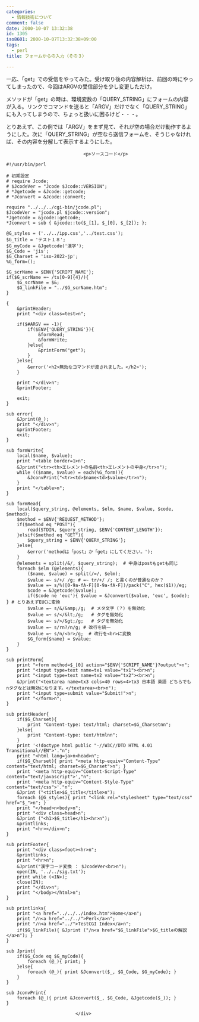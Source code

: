 ```yaml
---
categories:
  - 情報技術について
comment: false
date: 2000-10-07 13:32:38
id: 1305
iso8601: 2000-10-07T13:32:38+09:00
tags:
  - perl
title: フォームからの入力（その３）

---
```


<div class="entry-body">
                                 <p>一応、「get」での受信をやってみた。受け取り後の内容解析は、前回の時にやってしまったので、今回はARGVの受信部分を少し変更しただけ。 </p>

<p>メソッドが「get」の時は、環境変数の「QUERY_STRING」にフォームの内容が入る。リンクでコマンドを送ると「ARGV」だけでなく「QUERY_STRING」にも入ってしまうので、ちょっと扱いに困るけど・・・。 </p>

<p>とりあえず、この例では「ARGV」をまず見て、それが空の場合だけ動作するようにした。次に「QUERY_STRING」が空なら送信フォームを、そうじゃなければ、その内容を分解して表示するようにした。</p>
                              
                                 <p>ソースコード</p>

<pre><code>#!/usr/bin/perl

# 初期設定
# require Jcode;
# $JcodeVer = "Jcode $Jcode::VERSION";
# *Jgetcode = &amp;Jcode::getcode;
# *Jconvert = &amp;Jcode::convert;

require "../../../cgi-bin/jcode.pl";
$JcodeVer = "jcode.pl $jcode::version";
*Jgetcode = &amp;jcode::getcode;
*Jconvert = sub { &amp;jcode::to($_[1], $_[0], $_[2]); };

@G_styles = ('../../ipp.css','../test.css');
$G_title = 'テスト１８';
$G_myCode = &amp;Jgetcode('漢字');
$G_Code = 'jis';
$G_Charset = 'iso-2022-jp';
%G_form=();

$G_scrName = $ENV{'SCRIPT_NAME'};
if($G_scrName =~ /ts[0-9]{4}/){
    $G_scrName = $&amp;;
    $G_linkFile = "../$G_scrName.htm";
}

{
    &amp;printHeader;
    print "&lt;div class=test&gt;n";

    if($#ARGV == -1){
        if($ENV{'QUERY_STRING'}){
            &amp;formRead;
            &amp;formWrite;
        }else{
            &amp;printForm("get");
        }
    }else{
        &amp;error('&lt;h2&gt;無効なコマンドが渡されました。&lt;/h2&gt;');
    }

    print "&lt;/div&gt;n";
    &amp;printFooter;

    exit;
}

sub error{
    &amp;Jprint(@_);
    print "&lt;/div&gt;n";
    &amp;printFooter;
    exit;
}

sub formWrite{
    local($name, $value);
    print "&lt;table border=1&gt;n";
    &amp;Jprint("&lt;tr&gt;&lt;th&gt;エレメントの名前&lt;th&gt;エレメントの中身&lt;/tr&gt;n");
    while (($name, $value) = each(%G_form)){
        &amp;JconvPrint("&lt;tr&gt;&lt;td&gt;$name&lt;td&gt;$value&lt;/tr&gt;n");
    }
    print "&lt;/table&gt;n";
}

sub formRead{
    local($query_string, @elements, $elm, $name, $value, $code, $method);
    $method = $ENV{'REQUEST_METHOD'};
    if($method eq "POST"){
        read(STDIN, $query_string, $ENV{'CONTENT_LENGTH'});
    }elsif($method eq "GET"){
        $query_string = $ENV{'QUERY_STRING'};
    }else{
        &amp;error('methodは「post」か「get」にしてください。');
    }
    @elements = split(/&amp;/, $query_string);  # 中身はpostもgetも同じ
    foreach $elm (@elements){
        ($name, $value) = split(/=/, $elm);
        $value =~ s/+/ /g; # =~ tr/+/ /; と書くのが普通なのか？
        $value =~ s/%([0-9a-fA-F][0-9a-fA-F])/pack("C", hex($1))/eg;
        $code = &amp;Jgetcode($value);
        if($code ne 'euc'){ $value = &amp;Jconvert($value, 'euc', $code); } # とりあえずEUCに変換
        $value =~ s/&amp;/&amp;amp;/g;  # メタ文字（？）を無効化
        $value =~ s/&lt;/&amp;lt;/g;   # タグを無効化
        $value =~ s/&gt;/&amp;gt;/g;   # タグを無効化
        $value =~ s/rn?/n/g; # 改行を統一
        $value =~ s/n/&lt;br&gt;/g;  # 改行を&lt;br&gt;に変換
        $G_form{$name} = $value;
    }
}

sub printForm{
    print "&lt;form method=$_[0] action="$ENV{'SCRIPT_NAME'}?output"&gt;n";
    print "&lt;input type=text name=tx1 value="tx1"&gt;&lt;br&gt;n";
    print "&lt;input type=text name=tx2 value="tx2"&gt;&lt;br&gt;n";
    &amp;Jprint("&lt;textarea name=tx3 cols=40 rows=4&gt;tx3 日本語 英語 どちらでもnタグなどは無効になります。&lt;/textarea&gt;&lt;br&gt;n");
    print "&lt;input type=submit value="Submit!"&gt;n";
    print "&lt;/form&gt;n";
}

sub printHeader{
    if($G_Charset){
        print "Content-type: text/html; charset=$G_Charsetnn";
    }else{
        print "Content-type: text/htmlnn";
    }
    print '&lt;!doctype html public "-//W3C//DTD HTML 4.01 Transitional//EN"&gt;'."n";
    print "&lt;html lang=ja&gt;n&lt;head&gt;n";
    if($G_Charset){ print "&lt;meta http-equiv="Content-Type" content="text/html; charset=$G_Charset"&gt;n"; }
    print '&lt;meta http-equiv="Content-Script-Type" content="text/javascript"&gt;',"n";
    print '&lt;meta http-equiv="Content-Style-Type" content="text/css"&gt;'."n";
    &amp;Jprint ("&lt;title&gt;$G_title&lt;/title&gt;n");
    foreach (@G_styles){ print "&lt;link rel="stylesheet" type="text/css" href="$_"&gt;n"; }
    print "&lt;/head&gt;n&lt;body&gt;n";
    print "&lt;div class=head&gt;n";
    &amp;Jprint ("&lt;h1&gt;$G_title&lt;/h1&gt;&lt;hr&gt;n");
    &amp;printlinks;
    print "&lt;hr&gt;&lt;/div&gt;n";
}

sub printFooter{
    print "&lt;div class=foot&gt;&lt;hr&gt;n";
    &amp;printlinks;
    print "&lt;hr&gt;n";
    &amp;Jprint("漢字コード変換 ： $JcodeVer&lt;br&gt;n");
    open(IN, '../../sig.txt');
    print while (&lt;IN&gt;);
    close(IN);
    print "&lt;/div&gt;n";
    print "&lt;/body&gt;&lt;/html&gt;n";
}

sub printlinks{
    print "&lt;a href="../../../index.htm"&gt;Home&lt;/a&gt;n";
    print "/n&lt;a href="../../"&gt;Perl&lt;/a&gt;n";
    print "/n&lt;a href="../"&gt;TestCGI Index&lt;/a&gt;n";
    if($G_linkFile){ &amp;Jprint ("/n&lt;a href="$G_linkFile"&gt;$G_titleの解説&lt;/a&gt;n"); }
}

sub Jprint{
    if($G_Code eq $G_myCode){
        foreach (@_){ print; }
    }else{
        foreach (@_){ print &amp;Jconvert($_, $G_Code, $G_myCode); }
    }
}

sub JconvPrint{
    foreach (@_){ print &amp;Jconvert($_, $G_Code, &amp;Jgetcode($_)); }
}</code></pre>
                              </div>
    	